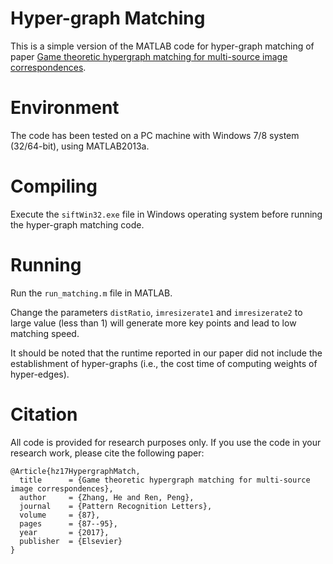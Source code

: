# Hyper-graph Matching
This is a simple version of the MATLAB code for hyper-graph matching of paper [Game theoretic hypergraph matching for multi-source image correspondences](https://www.sciencedirect.com/science/article/pii/S0167865516301738).

# Environment
The code has been tested on a PC machine with Windows 7/8 system (32/64-bit), using MATLAB2013a. 

# Compiling
Execute the `siftWin32.exe` file in Windows operating system before running the hyper-graph matching code.

# Running
Run the `run_matching.m` file in MATLAB.

Change the parameters `distRatio`, `imresizerate1` and `imresizerate2` to large value (less than 1) will generate more key points and lead to low matching speed. 

It should be noted that the runtime reported in our paper did not include the establishment of hyper-graphs (i.e., the cost time of computing weights of hyper-edges).

# Citation
All code is provided for research purposes only. If you use the code in your research work, please cite the following paper: 

    @Article{hz17HypergraphMatch, 
      title      = {Game theoretic hypergraph matching for multi-source image correspondences}, 
      author     = {Zhang, He and Ren, Peng}, 
      journal    = {Pattern Recognition Letters}, 
      volume     = {87}, 
      pages      = {87--95}, 
      year       = {2017}, 
      publisher  = {Elsevier} 
    } 
